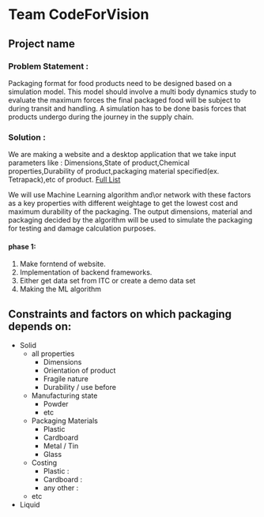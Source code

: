 # **Team CodeForVision**
## **Project name** <!---to be given-->

### Problem Statement :
Packaging format for food products need to be designed based on a simulation model.
This model should involve a multi body dynamics study to evaluate the maximum forces the final packaged food will be subject to during transit and handling.
A simulation has to be done basis forces that products undergo during the journey in the supply chain.

### Solution :
We are making a website and a desktop application that we take input parameters like :
Dimensions,State of product,Chemical properties,Durability of product,packaging material specified(ex. Tetrapack),etc of product.
[Full List](https://github.com/AkshitOstwal/CodeForVision/tree/Pre-release#constraints-and-factors-on-which-packaging-depends-on)
<!---change the link once it it added to master -->
We will use Machine Learning algorithm and\or network with these factors as a key properties with different weightage to get the lowest cost and maximum durability of the packaging.
The output dimensions, material and packaging decided by the algorithm will be used to simulate the packaging for testing and damage calculation purposes.

#### phase 1:
1. Make forntend of website.
1. Implementation of backend frameworks.
1. Either get data set from ITC or create a demo data set
1. Making the ML algorithm

<!--- #### phase 2: -->


## Constraints and factors on which packaging depends on:
* Solid
    * all properties
       * Dimensions
       * Orientation of product
       * Fragile nature
       * Durability / use before
    * Manufacturing state
       * Powder
       * etc
    * Packaging Materials
       * Plastic
       * Cardboard
       * Metal / Tin
       * Glass
    * Costing 
       * Plastic :
       * Cardboard :
       * any other : 
    * etc
* Liquid
     
